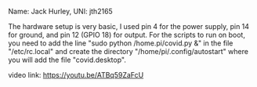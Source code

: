 Name: Jack Hurley, UNI: jth2165

The hardware setup is very basic, I used pin 4 for the power supply,
pin 14 for ground, and pin 12 (GPIO 18) for output. 
For the scripts to run on boot, you need to add the line
"sudo python /home.pi/covid.py &" in the file "/etc/rc.local" 
and create the directory "/home/pi/.config/autostart" 
where you will add the file "covid.desktop".

video link: https://youtu.be/ATBq59ZaFcU
